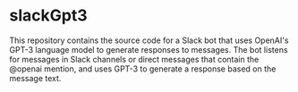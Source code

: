 # slackGpt3
This repository contains the source code for a Slack bot that uses OpenAI's GPT-3 language model to generate responses to messages. The bot listens for messages in Slack channels or direct messages that contain the @openai mention, and uses GPT-3 to generate a response based on the message text.
